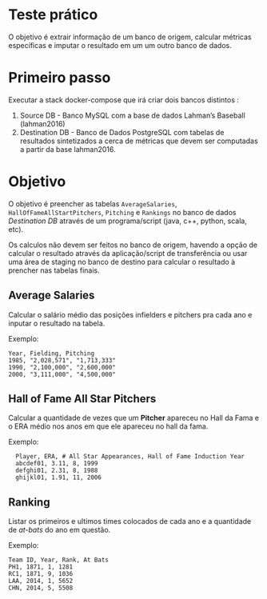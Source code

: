 # Teste prático

O objetivo é extrair informação de um banco de origem, calcular métricas específicas e 
imputar o resultado em um um outro banco de dados.


# Primeiro passo

Executar a stack docker-compose que irá criar dois bancos distintos :
1. Source DB - Banco MySQL com a base de dados Lahman’s Baseball (lahman2016)
2. Destination DB - Banco de Dados PostgreSQL com tabelas de resultados sintetizados a 
   cerca de métricas que devem ser computadas a partir da base lahman2016.
   
# Objetivo

O objetivo é preencher as tabelas `AverageSalaries`, `HallOfFameAllStartPitchers`, `Pitching` e `Rankings` no banco de dados *Destination DB* através de um
programa/script (java, c++, python, scala, etc).

Os calculos não devem ser feitos no banco de origem, havendo a opção de calcular o resultado através da aplicação/script de transferência ou 
usar uma área de staging no banco de destino para calcular o resultado à prencher nas tabelas finais.



## Average Salaries 

Calcular o salário médio das posições infielders e pitchers pra cada ano e inputar o resultado na tabela.

Exemplo: 

```
Year, Fielding, Pitching
1985, "2,028,571", "1,713,333"
1990, "2,100,000", "2,600,000"
2000, "3,111,000", "4,500,000"
```

## Hall of Fame All Star Pitchers

Calcular a quantidade de vezes que um **Pitcher** apareceu no Hall da Fama e o ERA médio nos anos em que ele apareceu no hall da fama.

Exemplo: 

```
  Player, ERA, # All Star Appearances, Hall of Fame Induction Year
  abcdef01, 3.11, 8, 1999
  defghi01, 2.31, 8, 1988
  ghijkl01, 1.91, 11, 2006
```

## Ranking

Listar os primeiros e ultimos times colocados de cada ano e a quantidade de *at-bats* do ano em questão. 

Exemplo: 

```
Team ID, Year, Rank, At Bats
PH1, 1871, 1, 1281
RC1, 1871, 9, 1036
LAA, 2014, 1, 5652
CHN, 2014, 5, 5508
```



